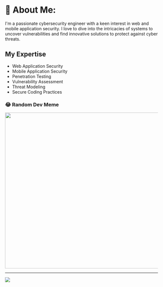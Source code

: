 # 💫 About Me:
I'm a passionate cybersecurity engineer with a keen interest in web and mobile application security. I love to dive into the intricacies of systems to uncover vulnerabilities and find innovative solutions to protect against cyber threats.

## My Expertise
- Web Application Security
- Mobile Application Security
- Penetration Testing
- Vulnerability Assessment
- Threat Modeling
- Secure Coding Practices

### 😂 Random Dev Meme
<img src="https://www.icegif.com/wp-content/uploads/2022/12/icegif-499.gif" width="512px"/>

---
[![](https://visitcount.itsvg.in/api?id=anubi5egypt&icon=0&color=0)](https://visitcount.itsvg.in)

<!-- Proudly created with GPRM ( https://gprm.itsvg.in ) -->
